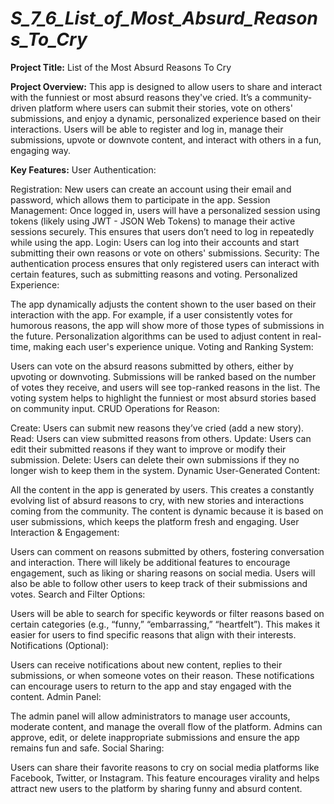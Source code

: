 # _S_7_6_List_of_Most_Absurd_Reasons_To_Cry_
**Project Title:**
List of the Most Absurd Reasons To Cry

**Project Overview:**
This app is designed to allow users to share and interact with the funniest or most absurd reasons they've cried. It’s a community-driven platform where users can submit their stories, vote on others' submissions, and enjoy a dynamic, personalized experience based on their interactions. Users will be able to register and log in, manage their submissions, upvote or downvote content, and interact with others in a fun, engaging way.

**Key Features:**
User Authentication:

Registration: New users can create an account using their email and password, which allows them to participate in the app.
Session Management: Once logged in, users will have a personalized session using tokens (likely using JWT - JSON Web Tokens) to manage their active sessions securely. This ensures that users don’t need to log in repeatedly while using the app.
Login: Users can log into their accounts and start submitting their own reasons or vote on others' submissions.
Security: The authentication process ensures that only registered users can interact with certain features, such as submitting reasons and voting.
Personalized Experience:

The app dynamically adjusts the content shown to the user based on their interaction with the app.
For example, if a user consistently votes for humorous reasons, the app will show more of those types of submissions in the future.
Personalization algorithms can be used to adjust content in real-time, making each user's experience unique.
Voting and Ranking System:

Users can vote on the absurd reasons submitted by others, either by upvoting or downvoting.
Submissions will be ranked based on the number of votes they receive, and users will see top-ranked reasons in the list.
The voting system helps to highlight the funniest or most absurd stories based on community input.
CRUD Operations for Reason:

Create: Users can submit new reasons they’ve cried (add a new story).
Read: Users can view submitted reasons from others.
Update: Users can edit their submitted reasons if they want to improve or modify their submission.
Delete: Users can delete their own submissions if they no longer wish to keep them in the system.
Dynamic User-Generated Content:

All the content in the app is generated by users. This creates a constantly evolving list of absurd reasons to cry, with new stories and interactions coming from the community.
The content is dynamic because it is based on user submissions, which keeps the platform fresh and engaging.
User Interaction & Engagement:

Users can comment on reasons submitted by others, fostering conversation and interaction.
There will likely be additional features to encourage engagement, such as liking or sharing reasons on social media.
Users will also be able to follow other users to keep track of their submissions and votes.
Search and Filter Options:

Users will be able to search for specific keywords or filter reasons based on certain categories (e.g., “funny,” “embarrassing,” “heartfelt”).
This makes it easier for users to find specific reasons that align with their interests.
Notifications (Optional):

Users can receive notifications about new content, replies to their submissions, or when someone votes on their reason.
These notifications can encourage users to return to the app and stay engaged with the content.
Admin Panel:

The admin panel will allow administrators to manage user accounts, moderate content, and manage the overall flow of the platform.
Admins can approve, edit, or delete inappropriate submissions and ensure the app remains fun and safe.
Social Sharing:

Users can share their favorite reasons to cry on social media platforms like Facebook, Twitter, or Instagram.
This feature encourages virality and helps attract new users to the platform by sharing funny and absurd content.